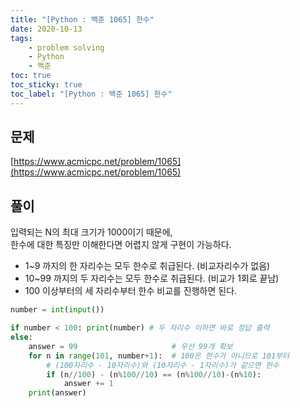 ```yaml
---
title: "[Python : 백준 1065] 한수"
date: 2020-10-13
tags:
    - problem solving
    - Python
    - 백준
toc: true
toc_sticky: true
toc_label: "[Python : 백준 1065] 한수"
---
```

## 문제
[https://www.acmicpc.net/problem/1065](https://www.acmicpc.net/problem/1065)

## 풀이
입력되는 N의 최대 크기가 1000이기 때문에,  
한수에 대한 특징만 이해한다면 어렵지 않게 구현이 가능하다.

- 1~9 까지의 한 자리수는 모두 한수로 취급된다. (비교자리수가 없음)
- 10~99 까지의 두 자리수는 모두 한수로 취급된다. (비교가 1회로 끝남)
- 100 이상부터의 세 자리수부터 한수 비교를 진행하면 된다.

```python
number = int(input())

if number < 100: print(number) # 두 자리수 이하면 바로 정답 출력
else:
    answer = 99                     # 우선 99개 확보
    for n in range(101, number+1):  # 100은 한수가 아니므로 101부터
        # (100자리수 - 10자리수)와 (10자리수 - 1자리수)가 같으면 한수
        if (n//100) - (n%100//10) == (n%100//10)-(n%10):
            answer += 1
    print(answer)
```
